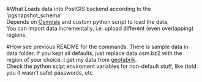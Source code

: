 #What
Loads data into PostGIS backend according to the 'pgsnapshot_schema' </br>
Depends on [Osmosis](http://wiki.openstreetmap.org/wiki/Osmosis/) and custom python script to load the data. <br>
You can import data incrementally, i.e. upload different (even overlapping) regions.

#How
see previous README for the commands.
There is sample data in data folder. If you kept all defaults, just replace data.osm.bz2 with the region of your choice. 
I get my data from [geofabrik](http://download.geofabrik.de/europe.html). </br>
Check the python scipt enviroment variables for non-default stuff, like (told you it wasn't safe) passwords, etc
